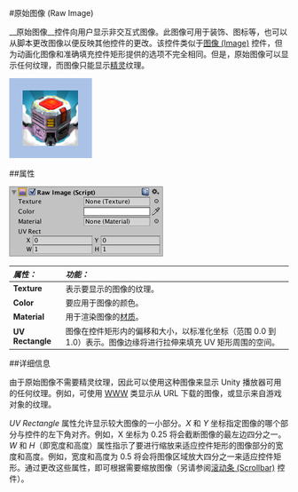 #原始图像 (Raw Image)

__原始图像__控件向用户显示非交互式图像。此图像可用于装饰、图标等，也可以从脚本更改图像以便反映其他控件的更改。该控件类似于[图像 (Image)](script-Image.html) 控件，但为动画化图像和准确填充控件矩形提供的选项不完全相同。但是，原始图像可以显示任何纹理，而图像只能显示[精灵](class-TextureImporter.html)纹理。

![原始图像控件](../uploads/Main/RawImageCtrlExample.png)

##属性

![](../uploads/Main/UI_RawImageInspector.png) 

|**_属性：_** |**_功能：_** |
|:---|:---|
|__Texture__ |表示要显示的图像的纹理。|
|__Color__ |要应用于图像的颜色。 |
|__Material__ | 用于渲染图像的[材质](class-Material.html)。 |
|__UV Rectangle__ |图像在控件矩形内的偏移和大小，以标准化坐标（范围 0.0 到 1.0）表示。图像边缘将进行拉伸来填充 UV 矩形周围的空间。 |


##详细信息

由于原始图像不需要精灵纹理，因此可以使用这种图像来显示 Unity 播放器可用的任何纹理。例如，可使用 [WWW](../ScriptReference/WWW.html) 类显示从 URL 下载的图像，或显示来自游戏对象的纹理。

_UV Rectangle_ 属性允许显示较大图像的一小部分。_X_ 和 _Y_ 坐标指定图像的哪个部分与控件的左下角对齐。例如，X 坐标为 0.25 将会截断图像的最左边四分之一。_W_ 和 _H_（即宽度和高度）属性指示了要进行缩放来适应控件矩形的图像部分的宽度和高度。例如，宽度和高度为 0.5 将会将图像区域放大四分之一来适应控件矩形。通过更改这些属性，即可根据需要缩放图像（另请参阅[滚动条 (Scrollbar)](script-Scrollbar.html) 控件）。
